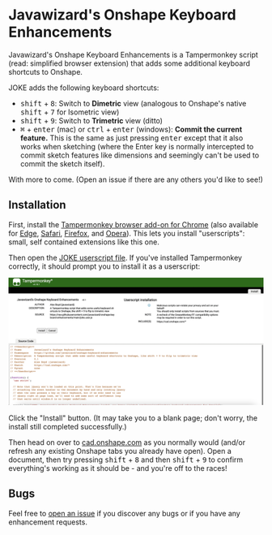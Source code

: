 # Javawizard's Onshape Keyboard Enhancements

Javawizard's Onshape Keyboard Enhancements is a Tampermonkey script (read: simplified browser extension) that adds some additional keyboard shortcuts to Onshape.

JOKE adds the following keyboard shortcuts:

- <kbd>shift</kbd> + <kbd>8</kbd>: Switch to **Dimetric** view (analogous to Onshape's native <kbd>shift</kbd> + <kbd>7</kbd> for Isometric view)
- <kbd>shift</kbd> + <kbd>9</kbd>: Switch to **Trimetric** view (ditto)
- <kbd>⌘</kbd> + <kbd>enter</kbd> (mac) or <kbd>ctrl</kbd> + <kbd>enter</kbd> (windows): **Commit the current feature.** This is the same as just pressing <kbd>enter</kbd> except that it also works when sketching (where the Enter key is normally intercepted to commit sketch features like dimensions and seemingly can't be used to commit the sketch itself).

With more to come. (Open an issue if there are any others you'd like to see!)

## Installation

First, install the [Tampermonkey browser add-on for Chrome](https://chrome.google.com/webstore/detail/tampermonkey/dhdgffkkebhmkfjojejmpbldmpobfkfo) (also available for [Edge](https://microsoftedge.microsoft.com/addons/detail/iikmkjmpaadaobahmlepeloendndfphd), [Safari](https://apps.apple.com/us/app/tampermonkey/id1482490089), [Firefox](https://addons.mozilla.org/en-US/firefox/addon/tampermonkey/), and [Opera](https://addons.opera.com/en/extensions/details/tampermonkey-beta/)). This lets you install "userscripts": small, self contained extensions like this one.

Then open the [JOKE userscript file](https://raw.githubusercontent.com/javawizard/onshape-keyboard-enhancements/main/joke.user.js). If you've installed Tampermonkey correctly, it should prompt you to install it as a userscript:

![Installation screenshot](install-screenshot.png)

Click the "Install" button. (It may take you to a blank page; don't worry, the install still completed successfully.)

Then head on over to [cad.onshape.com](https://cad.onshape.com) as you normally would (and/or refresh any existing Onshape tabs you already have open). Open a document, then try pressing <kbd>shift</kbd> + <kbd>8</kbd> and then <kbd>shift</kbd> + <kbd>9</kbd> to confirm everything's working as it should be - and you're off to the races!

## Bugs

Feel free to [open an issue](https://github.com/javawizard/onshape-keyboard-enhancements/issues) if you discover any bugs or if you have any enhancement requests.

